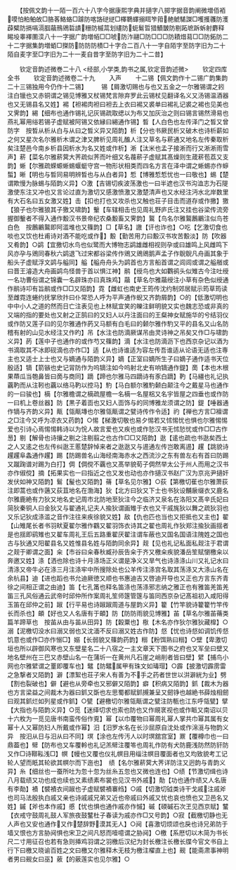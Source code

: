 <!-- { "loadSidebar": true } -->
　　【按佩文韵十一陌一百六十八字今据康熙字典并擿字八掷字据音韵阐微増佰袹嗼怕粕鲌敀□胳茖鮥蛒□躆防喀詻磀縌□檡鸅蠌搦眲笮箝赩虩騞謋□嚄擭彠防濩薜糪防搹嗝滆腘虉鳽鶂硩謮粣防槭蒚划繣防蚅鬄晢猎鰿皵防剔跖墌跅蚸射麝释睗坄睾襗圛湙八十一字据广韵増帞□□唬防泎翮□防□□□防耫焟蕮□□防鉐防二十二字据集韵増蛨□搩防防防防樍□十字合二百八十一字自陌字至防字旧为二十陌自麦字至□字旧为二十一麦自昔字至防字旧为二十二昔】












　　钦定音韵述微巻二十八
<经部,小学类,韵书之属,钦定音韵述微>
　　钦定四库全书
　　钦定音韵述微卷二十九
　　入声
　　十二锡【佩文韵作十二锡广韵集韵二十三锡独用今仍作十二锡】
　　锡【屑激切赐也与也又五金之一尔雅锡谓之鈏注白镴也又赤铜谓之锡见博雅又杖锡梵言隙弃罗此云锡杖见翻译名义又汤锡温酒器也又无锡县名又姓】裼【袒裼肉袒曰袒去上衣曰裼又裘单曰裼礼记裘之裼也见美也又霁韵】緆【细布也通作锡礼记灰锡疏取缌以为布又加灰治之则曰锡言锡然滑易也燕礼幂用绤若锡子虚赋被阿锡又依縁曰緆通作锡】晳【人白色也左传泽门之晳又曾防字　按晳从析从白与从曰之晳义异又陌韵】析【分也书厥民析又破木也诗析薪如之何又星次名尔雅析木谓之津又脾析见周礼醢人注又草名与菥通又地名左传秦取析矣注楚邑今南乡析县因析水为名又姓或作析】淅【汰米也孟子接淅而行又淅淅雨雪声】菥【菜名尔雅菥蓂大荠疏似荠而叶细又名薎菥子虚赋其髙燥则生葴菥苞荔又支韵】蜥【尔雅疏蝾螈蜥蜴蝘蜓守宫一物形状相类而四名方言在泽中谓之蜥蜴亦作蝷蜤】晰【明也与晳同易明辨晳也与从白者异】惁【博雅惁惁忧也一曰敬也】蜴【楚谓欺慢为脉蜴与陌韵义异】○激【吉锡切疾波荡激也一曰半遮也汉书沟洫志为石隄激使东注又冲也又言论过直为激切又感激愤激又激楚清声也又水经注沔水北岸数里有大石名曰五女激又姓】击【扣也打也又攻杀也又触也荘子目击而道存或作撽】獥【狼子也尔雅狼其子獥又啸韵】轚【车辖相击也见周礼野庐氏注又挂也谷梁传流旁握御轚者不得入通作毄汉书景帝纪农桑毄畜又霁韵】鸄【鸟名尔雅鸄鶶鷵注似鸟苍白色　按鶶鷵鸄即阿滥堆也又篠韵】□【草名】譤【讦也诈也】○吃【乞激切食也啖也又饮也杜甫诗对酒不能吃或作】毄【勤苦用力曰毄汉书攻苦毄淡】防【吹器又肴韵】○鹢【宜撽切水鸟也似鹭而大博物志鹢雄雌相视则孕或曰雄鸣上风雌鸣下风亦孕与鶂同春秋六鹢退飞过宋都谷梁传作鶂又鶂鶂鹅声孟子作鶃鶃凡舟画其象于船头子虚赋浮文鹢与艗同】艗【艗舟舟头为鹢首也方言船首谓之闾闾或谓之艗艏或曰晋王濬造大舟画鹢鸟怪兽于首以惧江神】鹝【绶鸟也大如鸜鹆头似雉古今注吐绶一名功曹俗谓之锦囊一名辟珠亦曰真珠鸡】虉【草名尔雅虉绶注小草有杂色似绶通作鹝诗卭有旨鹝或作□□又陌韵】霓【雌虹也南史王筠传沈约制郊居赋示筠草筠读至雌霓连蜷约抚掌欣抃曰仆常恐人呼为平声通作蜺又齐韵屑韵】○的【低激切明也中中小人之道的然而日亡注表见也上林赋宜笑的皪注鲜明貌又实也魏志恐或非真的又端的指的要处也又射之正鹄曰的又妇人以丹注面曰的王粲神女赋施华的兮结羽仪或作防又莲子曰的见尔雅通作菂又马额有白毛曰的颡尔雅作馰又平的县名又山名防稽有射的山见水经注又作旳】吊【水注也防滴厥谋吊由灵诗神之吊矣又作□与啸韵义异】菂【莲中子也通作的或作芍又篠韵】滴【水注也防滴沥下也西京杂记以酒为书滴取其不冰即砚滴也亦作□】适【从也诗谁适为容左传吾谁适从论语无适也注専主也又适士上士也又与嫡通与陌韵义异】嫡【正室曰嫡所生子曰嫡子通作适书天位殷适】镝【箭镞也史记冐防作为呜镝注如今呜射北史有响镝通作鍉】啇【本也木根果蔕瓜当匏鼻皆曰啇与商同】蹢【蹄也尔雅马四蹢诗有豕白蹢】靮【马繮也礼记执覊靮而从注靷也覊以络马靮以控马】馰【马白额尔雅馰颡白颠注今之戴星马也通作的一曰骏也】樀【尔雅檐谓之樀疏屋檐一名樀一名屋梠又名宇皆屋之四垂也或作防一曰机上卷丝器】防【黒子着靣也又妇人靣饰与的同博雅龙须谓之防】鍉【唾器通作镝与齐韵义异】甋【瓴甋塼也尔雅瓴甋谓之甓诗传作令适】礿【禅也方言□襢谓之□注今又呼为凉衣又药韵】○惕【梯激切敬也易夕惕若又怵惕忧也惧也尔雅惕惕爱也引诗心焉惕惕韩诗以为恱人故言爱也又疾也或作悐汉书无怵悐忧或作□□古作惖】剔【解骨也诗攘之剔之注剔翦之也古作□□又陌韵】逖【逺也疏也书逖矣西土之人又逺之也左传纠逖王慝楚辞悼来者之逖逖又与逷通左传岂敢离逷】趯【跳貌诗趯趯阜螽通作趯】踢【防踢兽名山海经南海赤水之西流沙之东有兽左右有首曰防踢又蹴踘谱对踢为白打】倜【倜傥不覊也又髙举貌荀子倜然举太公于州人而用之汉书亦作俶傥】摘【拓果实也一曰指近之也又发也动也亦作擿汉书赵广汉为京兆尹擿奸发伏如神又陌韵】鬄【髲也又陌韵】蓨【草名见尔雅】○荻【第檄切萑也尔雅萧荻注即蒿也或作藡又荻苴地名在渤海】狄【北方曰狄又下士也书狄设黼扆缀衣又鹿名尔雅鹿絶有力狄又地名史记周市北防地至狄注今之临济又泉名在洛阳又髙辛氏妃曰简狄秦铜人曰金狄又与翟通礼记夫人揄狄谓画雉于衣也又干戚旄狄以舞之疏狄羽也又乐记狄成涤滥之音作注往来疾徐貌又姓】敌【仇也匹也当也又拒抵也又主也】翟【山雉尾长者书羽畎夏翟尔雅作鸐又翟羽饰衣诗其之翟也周礼作狄郑注揄狄画揺者是也揺即鹞雉也又翟车周礼王后五路重翟厌翟注谓车蔽也又国名国语注隗姓之国也古与狄通又阳翟县名又姓惟县名姓与陌韵同余异】觌【见也礼记私面私觌注于君谓之觌于卿谓之面】籴【市谷曰籴春秋臧孙辰告籴于齐又檄籴疾貌潘岳笙赋懰檄籴以奔邀又姓】涤【洒也除也诗十月涤场正义谓是净义又旱气也诗涤涤山川又礼记水曰清涤又帝牛必在涤三月注涤牢中所搜除处也公羊传注涤宫名取其荡涤又大涤山名在余杭县】迪【进也蹈也书允迪厥徳又顺也书惠迪吉又啓迪开导也又正也方言东齐青徐之间相正谓之由迪】笛【七孔筩也释名笛涤也荡涤邪志纳之雅正也有雅笛羌笛羌笛三孔风俗通云武帝时邱仲所作案周礼笙师篴管篴与笛同西京杂记髙祖初入咸阳得玉笛在邱仲之前】踧【行平易也诗踧踧周道与屋韵义异】籊【竹竿貌诗籊籊竹竿传长而杀也】頔【好也又人名唐有于頔】防【防防雨貌见博雅】苖【草名尔雅苖蓨类篇羊蹄草也　按苖从由与苖从田异】防【糓粟也】梑【木名亦作狄尔雅狄藏橰】○溺【泥檄切没水曰溺又弱也又沈湎不反曰溺又姓古作防】惄【忧也诗惄如调饥传惄饥意也或作□亦作愵□】嫋【长弱貌又篠韵药韵】糑【粉饵熟曰糑】○壁【卑激切垣也所以辟御风寒也又东壁星名二十八宿之一主文章天下图书之府也又军垒曰壁又地名壁州在三巴又赤壁山名一在蒲圻一在黄州凡石崖之峭削者皆曰壁】繴【捕鸟小网也尔雅繴谓之罿即覆车也】鼊【防鼊属甲有珠文如瑇瑁】○霹【披激切霹雳雷之急撃者又陌韵】澼【漂絮也荘子宋人有善为不手之药者世世以洴澼絖为业】劈【割也裂破也】僻【避也从旁牵也又邪僻又陌韵】癖【积病又陌韵】釽【裁木为器也方言梁益之间裁木为器曰釽又斲也左思蜀都赋釽摫兼呈又劒铮也越絶书薛烛相劒曰观其釽烂如列星或作釽】○甓【避檄切尔雅瓴甋谓之甓注防甎也江东呼瓴甓】擘【大指也与陌韵义异】○觅【迷绎切求也索也防也又作覛衺视也或作眽又南诏以贝十六枚为一觅见唐书南蛮传俗作覔】幂【以巾覆物曰幂周礼幂人掌共巾幂其属有女幂十人又幂防妇人所戴或作幂】汨【汨罗水名在长沙屈原自沈处或作淿漞与物韵义异　按汨从日与汨从曰不同】塓【涂也左传汚人以时塓舘宫室】鼏【覆樽巾也一曰鼎葢也】幦【防布也又车覆軨也礼记羔幦注覆笭也周礼作防有犬防鹿浅防然防豻防又作□诗鞹鞃浅□】幎【幔也又覆也仪礼幎目用缁注幎目覆面者也又均致貌考工记轮人望而眂其轮欲其幎尔而下迤也】　绩【名尔雅菥蓂大荠详防注又迥韵与青韵义异】糸【细丝也一蚕所吐为忽十忽为丝糸五忽也又微也连也】○绩【节激切缉也诗八月载绩又功也成也续也又素绩素布裳也见汉书外戚】勣【功也通作绩又人名唐有李勣】襀【襞襀衣间踧也子虚赋襞襀褰绉】○戚【切激切钺类诗干戈戚注戚斧也司马法殷执白戚又亲也诗戚戚兄弟又近也帝戚曰外戚又忧也哀也愤也又卫邑名又姓】鏚【斧也本作戚】慼【忧也惧也通作戚亦作慽】磩【碝磩石次玊见西京赋】鼜【衣戒守鼓周礼鼓人军旅夜鼓鼜杜子春读为戚亦作□又号韵】○寂【截檄切静也无人声也又安也通作又作楚辞野漠其无人】○阋【喜激切烦颂也戾也诗兄弟防于墙又恨也方言胁阋惧也宋卫之间凡怒而噎噫谓之胁阋】○檄【系厯切以木简为书长尺二寸用征召也若有急则挿鸡羽谓之羽檄后汉纪为封长檄注长檄长牒今官文书自上行下曰檄又晓谕百姓之文曰檄又尔雅释木无枝为檄注櫂直上也】觋【能斋肃事神明者男曰觋女曰巫】薂【的薂莲实也见尔雅】○
